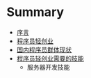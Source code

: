 # Summary

* [序言](preface.md)
* [程序员轻创业](light_startup.md)
* [国内程序员群体现状](chinese_programmer_status.md)
* [程序员轻创业需要的技能](programmer_technique_for_light_startup.md)
   * 服务器开发技能

